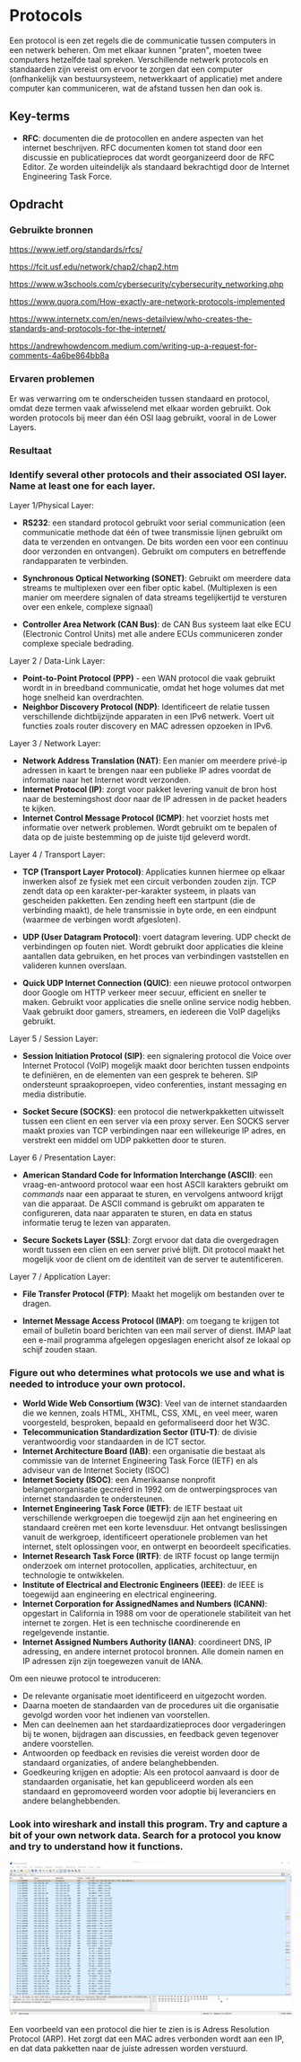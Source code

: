 # Protocols

Een protocol is een zet regels die de communicatie tussen computers in een netwerk beheren. Om met elkaar kunnen "praten", moeten twee computers hetzelfde taal spreken. Verschillende netwerk protocols en standaarden zijn vereist om ervoor te zorgen dat een computer (onfhankelijk van bestuursysteem, netwerkkaart of applicatie) met andere computer kan communiceren, wat de afstand tussen hen dan ook is. 


## Key-terms

- **RFC**: documenten die de protocollen en andere aspecten van het internet beschrijven. RFC documenten komen tot stand door een discussie en publicatieproces dat wordt georganizeerd door de RFC Editor. Ze worden uiteindelijk als standaard bekrachtigd door de Internet Engineering Task Force.


## Opdracht
### Gebruikte bronnen

https://www.ietf.org/standards/rfcs/

https://fcit.usf.edu/network/chap2/chap2.htm

https://www.w3schools.com/cybersecurity/cybersecurity_networking.php

https://www.quora.com/How-exactly-are-network-protocols-implemented

https://www.internetx.com/en/news-detailview/who-creates-the-standards-and-protocols-for-the-internet/

https://andrewhowdencom.medium.com/writing-up-a-request-for-comments-4a6be864bb8a



### Ervaren problemen

Er was verwarring om te onderscheiden tussen standaard en protocol, omdat deze termen vaak afwisselend met elkaar worden gebruikt. Ook worden protocols bij meer dan één OSI laag gebruikt, vooral in de Lower Layers.

### Resultaat

### Identify several other protocols and their associated OSI layer. Name at least one for each layer.

Layer 1/Physical Layer:

- **RS232**: een standard protocol gebruikt voor serial communication (een communicatie methode dat één of twee transmissie lijnen gebruikt om data te verzenden en ontvangen. De bits worden een voor een continuu door verzonden en ontvangen). Gebruikt om computers en betreffende randapparaten te verbinden.

- **Synchronous Optical Networking (SONET)**: Gebruikt om meerdere data streams te multiplexen over een fiber optic kabel. (Multiplexen is een manier om meerdere signalen of data streams tegelijkertijd te versturen over een enkele, complexe signaal)

- **Controller Area Network (CAN Bus)**: de CAN Bus systeem laat elke ECU (Electronic Control Units) met alle andere ECUs communiceren zonder complexe speciale bedrading.

Layer 2 / Data-Link Layer:


- **Point-to-Point Protocol (PPP)** - een WAN protocol die vaak gebruikt wordt in in breedband communicatie, omdat het hoge volumes dat met hoge snelheid kan overdrachten.
- **Neighbor Discovery Protocol (NDP)**: Identificeert de relatie tussen verschillende dichtbijzijnde apparaten in een IPv6 netwerk. Voert uit functies zoals router discovery en MAC adressen opzoeken in IPv6.

Layer 3 / Network Layer:

- **Network Address Translation (NAT)**: Een manier om meerdere privé-ip adressen in kaart te brengen naar een publieke IP adres voordat de informatie naar het Internet wordt verzonden.
- **Internet Protocol (IP)**: zorgt voor pakket levering vanuit de bron host naar de bestemingshost door naar de IP adressen in de packet headers te kijken. 
- **Internet Control Message Protocol (ICMP)**: het voorziet hosts met informatie over netwerk problemen. Wordt gebruikt om te bepalen of data op de juiste bestemming op de juiste tijd geleverd wordt.


Layer 4 / Transport Layer:

- **TCP (Transport Layer Protocol)**: Applicaties kunnen hiermee op elkaar inwerken alsof ze fysiek met een circuit verbonden zouden zijn. TCP zendt data op een karakter-per-karakter systeem, in plaats van gescheiden pakketten. Een zending heeft een startpunt (die de verbinding maakt), de hele transmissie in byte orde, en een eindpunt (waarmee de verbingen wordt afgesloten).

- **UDP (User Datagram Protocol)**: voert datagram levering. UDP checkt de verbindingen op fouten niet. Wordt gebruikt door applicaties die kleine aantallen data gebruiken, en het proces van verbindingen vaststellen en valideren kunnen overslaan.

- **Quick UDP Internet Connection (QUIC)**: een nieuwe protocol ontworpen door Google om HTTP verkeer meer secuur, efficient en sneller te maken. Gebruikt voor applicaties die snelle online service nodig hebben. Vaak gebruikt door gamers, streamers, en iedereen die VoIP dagelijks gebruikt.


Layer 5 / Session Layer:


- **Session Initiation Protocol (SIP)**: een signalering protocol die Voice over Internet Protocol (VoIP) mogelijk maakt door berichten tussen endpoints te definiëren, en de elementen van een gesprek te beheren. SIP ondersteunt spraakoproepen, video conferenties, instant messaging en media distributie.

- **Socket Secure (SOCKS)**: een protocol die netwerkpakketten uitwisselt tussen een client en een server via een proxy server. Een SOCKS server maakt proxies van TCP verbindingen naar een willekeurige IP adres, en verstrekt een middel om UDP pakketten door te sturen.

Layer 6 / Presentation Layer:

- **American Standard Code for Information Interchange (ASCII)**: een vraag-en-antwoord protocol waar een host ASCII karakters gebruikt om _commands_ naar een apparaat te sturen, en vervolgens antwoord krijgt van die apparaat. De ASCII command is gebruikt om apparaten te configureren, data naar apparaten te sturen, en data en status informatie terug te lezen van apparaten.

- **Secure Sockets Layer (SSL)**: Zorgt ervoor dat data die overgedragen wordt tussen een clien en een server privé blijft. Dit protocol maakt het mogelijk voor de client om de identiteit van de server te autentificeren.



Layer 7 / Application Layer:

- **File Transfer Protocol (FTP)**: Maakt het mogelijk om bestanden over te dragen.

- **Internet Message Access Protocol (IMAP)**: om toegang te krijgen tot email of bulletin board berichten van een mail server of dienst. IMAP laat een e-mail programma afgelegen opgeslagen enericht alsof ze lokaal op schijf zouden staan.


### Figure out who determines what protocols we use and what is needed to introduce your own protocol.

- **World Wide Web Consortium (W3C)**: Veel van de internet standaarden die we kennen, zoals HTML, XHTML, CSS, XML, en veel meer, waren voorgesteld, besproken, bepaald en geformaliseerd door het W3C.
- **Telecommunication Standardization Sector (ITU-T)**: de divisie verantwoordig voor standaarden in de ICT sector.
- **Internet Architecture Board (IAB)**: een organisatie die bestaat als commissie van de Internet Engineering Task Force (IETF) en als adviseur van de Internet Society (ISOC)
- **Internet Society (ISOC)**: een Amerikaanse nonprofit belangenorganisatie gecreërd in 1992 om de ontwerpingsproces van internet standaarden te ondersteunen.
- **Internet Engineering Task Force (IETF)**: de IETF bestaat uit verschillende werkgroepen die toegewijd zijn aan het engineering en standaard creëren met een korte  levensduur. Het ontvangt beslissingen vanuit de werkgroep, identificeert operationele problemen van het internet, stelt oplossingen voor, en ontwerpt en beoordeelt specificaties.
- **Internet Research Task Force (IRTF)**: de IRTF focust op lange termijn onderzoek om internet protocollen, applicaties, architectuur, en technologie te ontwikkelen.
- **Institute of Electrical and Electronic Engineers (IEEE)**: de IEEE is toegewijd aan engineering en electrical engineering.
- **Internet Corporation for AssignedNames and Numbers (ICANN)**: opgestart in California in 1988 om voor de operationele stabiliteit van het internet te zorgen. Het is een technische coordinerende en regelgevende instantie.
- **Internet Assigned Numbers Authority (IANA)**: coordineert DNS, IP adressing, en andere internet protocol bronnen. Alle domein namen en IP adressen zijn zijn toegewezen vanuit de IANA.


Om een nieuwe protocol te introduceren: 

- De relevante organisatie moet identificeerd en uitgezocht worden.
- Daarna moeten de standaarden van de procedures uit die organisatie gevolgd worden voor het indienen van voorstellen.
- Men can deelnemen aan het stardaardizatieproces door vergaderingen bij te wonen, bijdragen aan discussies, en feedback geven tegenover andere voorstellen.
- Antwoorden op feedback en revisies die vereist worden door de standaard organizaties, of andere belanghebbenden.
- Goedkeuring krijgen en adoptie: Als een protocol aanvaard is door de standaarden organisatie, het kan gepubliceerd worden als een standaard en gepromoveerd worden voor adoptie bij leveranciers en andere belanghebbenden.


### Look into wireshark and install this program. Try and capture a bit of your own network data. Search for a protocol you know and try to understand how it functions.

![Wireshark](https://github.com/techgrounds/techgrounds-EligioPessoa/blob/main/00_includes/NTW-03_report.png)

Een voorbeeld van een protocol die hier te zien is is Adress Resolution Protocol (ARP). Het zorgt dat een MAC adres verbonden wordt aan een IP, en dat data pakketten naar de juiste adressen worden verstuurd.
